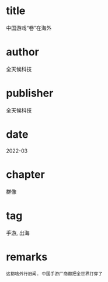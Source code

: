 # title
中国游戏“卷”在海外

# author
全天候科技

# publisher
全天候科技

# date
2022-03

# chapter
群像

# tag
手游, 出海

# remarks
`这都啥外行旧闻. 中国手游厂商都把全世界打穿了`

